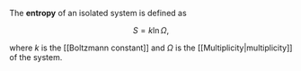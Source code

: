 The **entropy** of an isolated system is defined as

$$ S = k\ln \Omega ,$$

where $k$ is the [[Boltzmann constant]] and $\Omega$ is the [[Multiplicity|multiplicity]] of the system.